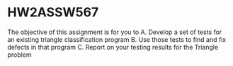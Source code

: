# HW2ASSW567
The objective of this assignment is for you to 
A. Develop a set of tests for an existing triangle classification program 
B. Use those tests to find and fix defects in that program
C. Report on your testing results for the Triangle problem
